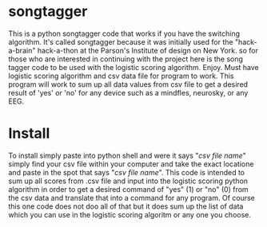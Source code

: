 songtagger
==========

This is a python songtagger code that works if you have the switching algorithm. It's called songtagger because it was initially used for the "hack-a-brain" hack-a-thon at the Parson's Institute of design on New York. so for those who are
interested in continuing with the project here is the song tagger code to be used with the logistic scoring algorithm. Enjoy.
Must have logistic scoring algorithm and csv data file for program to work. This program will work to sum up all data values from csv file to get a desired result of 'yes' or 'no' for any 
device such as a mindfles, neurosky, or any EEG. 

Install
=======

To install simply paste into python shell and were it says "_csv file name_" simply find your csv file within your computer and take the exact locatione and paste in the spot that says "_csv file name_".
This code is intended to sum up all scores from .csv file and input into the logistic scoring python algorithm in order to get a desired command of "yes" (1) or "no" (0) from the csv data and translate that into a command for any program.
Of course this one code does not doo all of that but it does sum up the list of data which you can use in the logistic scoring algoritm or any one you choose.
